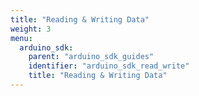 ```yaml
---
title: "Reading & Writing Data"
weight: 3
menu:
  arduino_sdk:
    parent: "arduino_sdk_guides"
    identifier: "arduino_sdk_read_write"
    title: "Reading & Writing Data"
---
```

